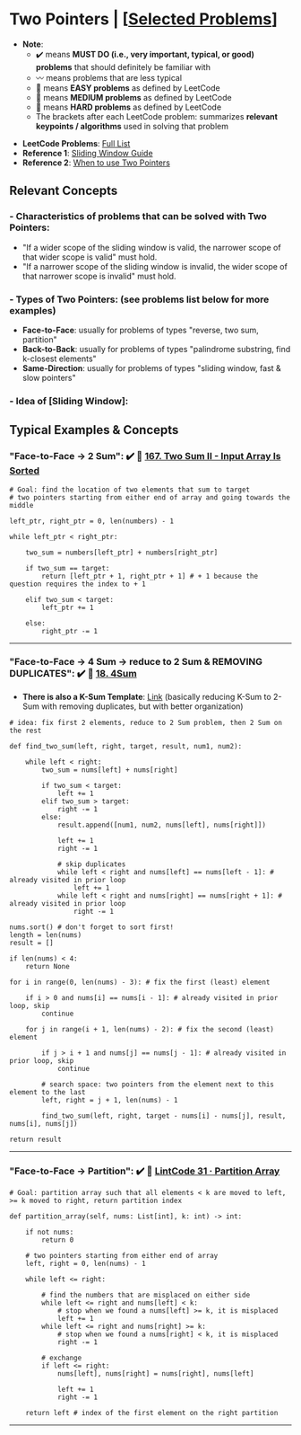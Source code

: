 # Two Pointers | [[Selected Problems](https://github.com/BrandonBian/LeetCode-Notes/blob/main/problems-and-solutions/LeetCode/two-pointers.md)]
* **Note**: 
  * :heavy_check_mark: means **MUST DO (i.e., very important, typical, or good) problems** that should definitely be familiar with
  * :wavy_dash: means problems that are less typical
  * :green_book: means **EASY problems** as defined by LeetCode
  * :orange_book: means **MEDIUM problems** as defined by LeetCode
  * :closed_book: means **HARD problems** as defined by LeetCode
  * The brackets after each LeetCode problem: summarizes **relevant keypoints / algorithms** used in solving that problem

- **LeetCode Problems**: [Full List](https://leetcode.com/tag/two-pointers/)
- **Reference 1**: [Sliding Window Guide](https://leetcode.com/tag/two-pointers/discuss/1122776/Summary-of-Sliding-Window-Patterns-for-Subarray-Substring)
- **Reference 2**: [When to use Two Pointers](https://leetcode.com/problems/subarray-sum-equals-k/discuss/301242/General-summary-of-what-kind-of-problem-can-cannot-solved-by-Two-Pointers)

## Relevant Concepts

### - Characteristics of problems that can be solved with Two Pointers:
  - "If a wider scope of the sliding window is valid, the narrower scope of that wider scope is valid" must hold.
  - "If a narrower scope of the sliding window is invalid, the wider scope of that narrower scope is invalid" must hold.

### - Types of Two Pointers: (see problems list below for more examples)
  - **Face-to-Face**: usually for problems of types "reverse, two sum, partition"
  - **Back-to-Back**: usually for problems of types "palindrome substring, find k-closest elements"
  - **Same-Direction**: usually for problems of types "sliding window, fast & slow pointers"

### - Idea of [Sliding Window]: 


## Typical Examples & Concepts
### "Face-to-Face -> 2 Sum": :heavy_check_mark: :orange_book: [167. Two Sum II - Input Array Is Sorted](https://leetcode.com/problems/two-sum-ii-input-array-is-sorted/)

```
# Goal: find the location of two elements that sum to target
# two pointers starting from either end of array and going towards the middle

left_ptr, right_ptr = 0, len(numbers) - 1

while left_ptr < right_ptr:

    two_sum = numbers[left_ptr] + numbers[right_ptr]

    if two_sum == target:
        return [left_ptr + 1, right_ptr + 1] # + 1 because the question requires the index to + 1

    elif two_sum < target:
        left_ptr += 1

    else:
        right_ptr -= 1
```

---

### "Face-to-Face -> 4 Sum -> reduce to 2 Sum & REMOVING DUPLICATES": :heavy_check_mark: :orange_book: [18. 4Sum](https://leetcode.com/problems/4sum/)
- **There is also a K-Sum Template**: [Link](https://leetcode.com/problems/4sum/discuss/8545/Python-140ms-beats-100-and-works-for-N-sum-(Ngreater2)/185194) (basically reducing K-Sum to 2-Sum with removing duplicates, but with better organization)
```
# idea: fix first 2 elements, reduce to 2 Sum problem, then 2 Sum on the rest

def find_two_sum(left, right, target, result, num1, num2):

    while left < right:
        two_sum = nums[left] + nums[right]

        if two_sum < target:
            left += 1
        elif two_sum > target:
            right -= 1
        else:
            result.append([num1, num2, nums[left], nums[right]])

            left += 1
            right -= 1

            # skip duplicates
            while left < right and nums[left] == nums[left - 1]: # already visited in prior loop
                left += 1
            while left < right and nums[right] == nums[right + 1]: # already visited in prior loop
                right -= 1

nums.sort() # don't forget to sort first! 
length = len(nums)
result = []

if len(nums) < 4:
    return None

for i in range(0, len(nums) - 3): # fix the first (least) element

    if i > 0 and nums[i] == nums[i - 1]: # already visited in prior loop, skip
        continue

    for j in range(i + 1, len(nums) - 2): # fix the second (least) element

        if j > i + 1 and nums[j] == nums[j - 1]: # already visited in prior loop, skip
            continue

        # search space: two pointers from the element next to this element to the last
        left, right = j + 1, len(nums) - 1

        find_two_sum(left, right, target - nums[i] - nums[j], result, nums[i], nums[j])

return result
```

---

### "Face-to-Face -> Partition": :heavy_check_mark: :orange_book: [LintCode 31 · Partition Array](https://www.lintcode.com/problem/31/)

```
# Goal: partition array such that all elements < k are moved to left, >= k moved to right, return partition index

def partition_array(self, nums: List[int], k: int) -> int:

    if not nums:
        return 0

    # two pointers starting from either end of array
    left, right = 0, len(nums) - 1

    while left <= right:

        # find the numbers that are misplaced on either side
        while left <= right and nums[left] < k: 
            # stop when we found a nums[left] >= k, it is misplaced
            left += 1
        while left <= right and nums[right] >= k: 
            # stop when we found a nums[right] < k, it is misplaced
            right -= 1

        # exchange
        if left <= right:
            nums[left], nums[right] = nums[right], nums[left]

            left += 1
            right -= 1

    return left # index of the first element on the right partition
```

---
